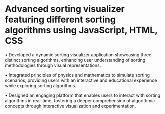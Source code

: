 # Advanced sorting visualizer featuring different sorting algorithms using JavaScript, HTML, CSS

• Developed a dynamic sorting visualizer application showcasing three distinct sorting algorithms, enhancing user
understanding of sorting methodologies through visual representations.

• Integrated principles of physics and mathematics to simulate sorting scenarios, providing users with an interactive and
educational experience while exploring sorting algorithms.

• Designed an engaging platform that enables users to interact with sorting algorithms in real-time, fostering a deeper
comprehension of algorithmic concepts through interactive visualization and experimentation.

